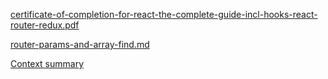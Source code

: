 
[certificate-of-completion-for-react-the-complete-guide-incl-hooks-react-router-redux.pdf](https://github.com/rrhg/rrhg.github.io/blob/master/react/certificates/certificate2-of-completion-for-react-the-complete-guide-incl-hooks-react-router-redux.pdf)

[router-params-and-array-find.md](./router-params-and-array-find.md)   

[Context summary](https://github.com/rrhg/rrhg.github.io/blob/master/react/context.md)

